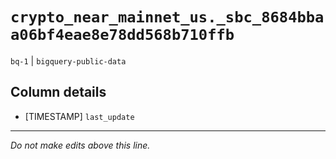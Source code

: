 # `crypto_near_mainnet_us._sbc_8684bbaa06bf4eae8e78dd568b710ffb`
`bq-1` | `bigquery-public-data`

## Column details
* [TIMESTAMP] `last_update`

-------------------------------------------------------------------------------
*Do not make edits above this line.*
